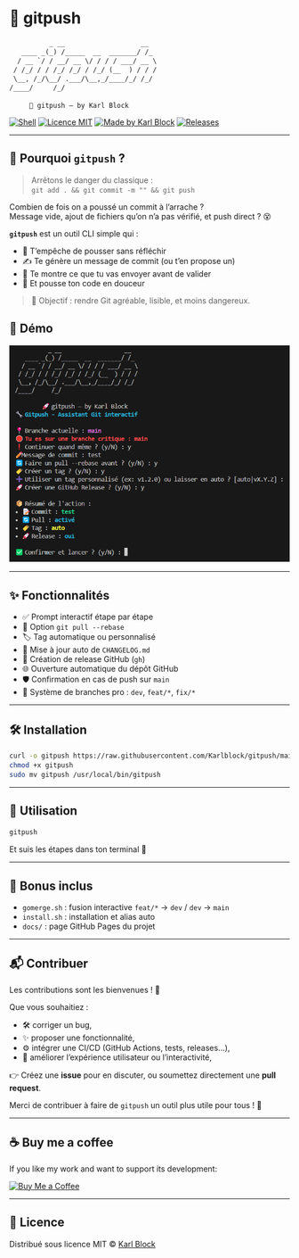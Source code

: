 # 🚀 gitpush

```
          _ __                   __  
   ____ _(_) /_____  __  _______/ /_ 
  / __ `/ / __/ __ \/ / / / ___/ __ \
 / /_/ / / /_/ /_/ / /_/ (__  ) / / /
 \__, /_/\__/ .___/\__,_/____/_/ /_/ 
/____/     /_/                       

     🚀 gitpush — by Karl Block
```

[![Shell](https://img.shields.io/badge/script-shell-blue?style=flat-square&logo=gnu-bash)](https://bash.sh)
[![Licence MIT](https://img.shields.io/badge/license-MIT-green?style=flat-square)](LICENSE)
[![Made by Karl Block](https://img.shields.io/badge/made%20by-Karl%20Block-blueviolet?style=flat-square)](https://github.com/Karlblock)
[![Releases](https://img.shields.io/github/v/release/Karlblock/gitpush?style=flat-square)](https://github.com/Karlblock/gitpush/releases)

---

## 🧨 Pourquoi `gitpush` ?

> Arrêtons le danger du classique :  
> `git add . && git commit -m "" && git push`

Combien de fois on a poussé un commit à l’arrache ?  
Message vide, ajout de fichiers qu’on n’a pas vérifié, et push direct ? 😵

**`gitpush`** est un outil CLI simple qui :
- 🚫 T’empêche de pousser sans réfléchir
- ✍️ Te génère un message de commit (ou t’en propose un)
- 🧠 Te montre ce que tu vas envoyer avant de valider
- 🚀 Et pousse ton code en douceur

> 🧠 Objectif : rendre Git agréable, lisible, et moins dangereux.


## 🎥 Démo

![demo](assets/demo.png)

---

## ✨ Fonctionnalités

- ✅ Prompt interactif étape par étape
- 🔄 Option `git pull --rebase`
- 🏷️ Tag automatique ou personnalisé
- 📄 Mise à jour auto de `CHANGELOG.md`
- 🚀 Création de release GitHub (`gh`)
- 🌐 Ouverture automatique du dépôt GitHub
- 🛡️ Confirmation en cas de push sur `main`
- 🧠 Système de branches pro : `dev`, `feat/*`, `fix/*`

---

## 🛠️ Installation

```bash
curl -o gitpush https://raw.githubusercontent.com/Karlblock/gitpush/main/gitpush.sh
chmod +x gitpush
sudo mv gitpush /usr/local/bin/gitpush
```

---

## 🚀 Utilisation

```bash
gitpush
```

Et suis les étapes dans ton terminal 🤖

---

## 🧩 Bonus inclus

- `gomerge.sh` : fusion interactive `feat/*` → `dev` / `dev` → `main`
- `install.sh` : installation et alias auto
- `docs/` : page GitHub Pages du projet

---

## 📬 Contribuer

Les contributions sont les bienvenues ! 🙌

Que vous souhaitiez :

- 🛠️ corriger un bug,
- ✨ proposer une fonctionnalité,
- ⚙️ intégrer une CI/CD (GitHub Actions, tests, releases...),
- 🧪 améliorer l’expérience utilisateur ou l’interactivité,

👉 Créez une **issue** pour en discuter, ou soumettez directement une **pull request**.

Merci de contribuer à faire de `gitpush` un outil plus utile pour tous ! 💚

---

## ☕ Buy me a coffee

If you like my work and want to support its development:

[![Buy Me a Coffee](https://img.buymeacoffee.com/button-api/?text=Buy%20me%20a%20coffee&emoji=☕&slug=karlblock&button_colour=FFDD00&font_colour=000000&font_family=Arial&outline_colour=000000&coffee_colour=ffffff)](https://www.buymeacoffee.com/karlblock)

---

## 📄 Licence

Distribué sous licence MIT © [Karl Block](https://github.com/Karlblock)
